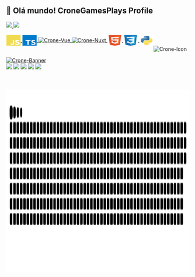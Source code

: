 ## 👋 Olá mundo! CroneGamesPlays Profile

<div>
  <a href="https://cronedevapp.netlify.app/">
    <img height="180em" src="https://github-readme-stats.vercel.app/api?username=cronegamesplays&show_icons=true&theme=tokyonight&locale=pt-br"/>
    <img height="180em" src="https://github-readme-stats.vercel.app/api/top-langs/?username=anuraghazra&layout=compact&theme=tokyonight&locale=pt-br"/>
</div>

<div style="display: inline_block"><br>
  <img align="center" alt="Crone-Js" height="30" width="40" src="https://raw.githubusercontent.com/devicons/devicon/master/icons/javascript/javascript-plain.svg">
  <img align="center" alt="Crone-Ts" height="30" width="40" src="https://raw.githubusercontent.com/devicons/devicon/master/icons/typescript/typescript-plain.svg">
  <img align="center" alt="Crone-Vue" height="30" width="40" src="https://cdn.jsdelivr.net/gh/devicons/devicon@latest/icons/vuejs/vuejs-original.svg">
  <img align="center" alt="Crone-Nuxt" height="30" width="40" src="https://cdn.jsdelivr.net/gh/devicons/devicon@latest/icons/nuxtjs/nuxtjs-original.svg">
  <img align="center" alt="Crone-HTML" height="30" width="40" src="https://raw.githubusercontent.com/devicons/devicon/master/icons/html5/html5-original.svg">
  <img align="center" alt="Crone-CSS" height="30" width="40" src="https://raw.githubusercontent.com/devicons/devicon/master/icons/css3/css3-original.svg">
  <img align="center" alt="Crone-Python" height="30" width="40" src="https://raw.githubusercontent.com/devicons/devicon/master/icons/python/python-original.svg">
  <img align="right" alt="Crone-Icon" height="120" width="100" src="https://github.com/cronegamesplays/cronegamesplays/assets/77684277/154eff6b-6d88-4a77-a63d-70fc5df85faa">
</div>

##
<div>
  <img align="center" alt="Crone-Banner" height="400" width="700" src="https://github.com/cronegamesplays/cronegamesplays/assets/77684277/5c7635d4-83ef-47aa-98c1-6d4e33cf897d">
</div>

<div> 
  <a href="https://www.youtube.com/channel/UCeicxKqx4gkBty8AoyjOgOg" target="_blank"><img src="https://img.shields.io/badge/YouTube-FF0000?style=for-the-badge&logo=youtube&logoColor=white" target="_blank"></a>
  <a href="https://www.instagram.com/_felipebragabest/" target="_blank"><img src="https://img.shields.io/badge/-Instagram-%23E4405F?style=for-the-badge&logo=instagram&logoColor=white" target="_blank"></a>
 	<a href="https://www.twitch.tv/cronegamesplays" target="_blank"><img src="https://img.shields.io/badge/Twitch-9146FF?style=for-the-badge&logo=twitch&logoColor=white" target="_blank"></a>
  <a href="https://discord.gg/wV2WamExr5" target="_blank"><img src="https://img.shields.io/badge/Discord-7289DA?style=for-the-badge&logo=discord&logoColor=white" target="_blank"></a> 
  <a href = "mailto:otakuzintv@gmail.com"><img src="https://img.shields.io/badge/-Gmail-%23333?style=for-the-badge&logo=gmail&logoColor=white" target="_blank"></a>

  <img align="center" alt="Snake Animation" height="500" width="800" src="https://raw.githubusercontent.com/cronegamesplays/cronegamesplays/output/github-contribution-grid-snake-dark.svg">
</div>
